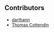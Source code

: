 ## Contributors ##
* [darthann](https://github.com/darthann)
* [Thomas Cottendin](https://github.com/thomascottendin)
